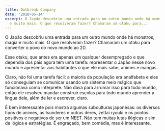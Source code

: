 ```yaml
---
title: Outbreak Company
date: '2018-06-14'
excerpt: O Japão descobriu uma entrada para um outro mundo onde há monstros, magia
  e muito mais. O que resolveram fazer? Chamaram um otaku para...
---
```




O Japão descobriu uma entrada para um outro mundo onde há monstros, magia e muito mais. O que resolveram fazer? Chamaram um otaku para converter o povo do novo mundo ao 2D.

Esse otaku, que antes era apenas um qualquer desempregado e que dependia dos pais agora tem uma tarefa: representar o Japão nesse novo mundo e apresentar aos habitantes o que ele mais sabe, animes e mangás.

Claro, não foi uma tarefa fácil: a maioria da população era analfabeta e eles só conseguiam se comunicar usando um sistema meio mágico que funcionava como intérprete. Não dava para arrumar isso para todo mundo, então ele resolveu mandar construir escolas para todo mundo aprender a língua dele, além de ler e escrever, claro.

É bem interessante pois mostra algumas subculturas japonesas: os diversos tipos de animes, as tsunderes e outras deres, zettai ryouki e os pontos positivos e negativos de ser um NEET. Não tem muitas lutas ilógicas e sim de lógica e estratégias. É engraçado, bem comédia, mas é interessante.